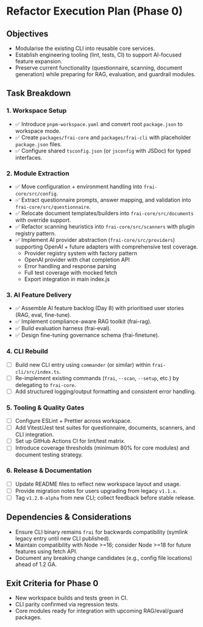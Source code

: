 # Refactor Execution Plan (Phase 0)

## Objectives
- Modularise the existing CLI into reusable core services.
- Establish engineering tooling (lint, tests, CI) to support AI-focused feature expansion.
- Preserve current functionality (questionnaire, scanning, document generation) while preparing for RAG, evaluation, and guardrail modules.

## Task Breakdown

### 1. Workspace Setup
- ✅ Introduce `pnpm-workspace.yaml` and convert root `package.json` to workspace mode.
- ✅ Create `packages/frai-core` and `packages/frai-cli` with placeholder `package.json` files.
- ✅ Configure shared `tsconfig.json` (or `jsconfig` with JSDoc) for typed interfaces.

### 2. Module Extraction
- ✅ Move configuration + environment handling into `frai-core/src/config`.
- ✅ Extract questionnaire prompts, answer mapping, and validation into `frai-core/src/questionnaire`.
- ✅ Relocate document templates/builders into `frai-core/src/documents` with override support.
- ✅ Refactor scanning heuristics into `frai-core/src/scanners` with plugin registry pattern.
- ✅ Implement AI provider abstraction (`frai-core/src/providers`) supporting OpenAI + future adapters with comprehensive test coverage.
  - Provider registry system with factory pattern
  - OpenAI provider with chat completion API
  - Error handling and response parsing
  - Full test coverage with mocked fetch
  - Export integration in main index.js

### 3. AI Feature Delivery
- ✅ Assemble AI feature backlog (Day 8) with prioritised user stories (RAG, eval, fine-tune).
- ✅ Implement compliance-aware RAG toolkit (frai-rag).
- ✅ Build evaluation harness (frai-eval).
- ✅ Design fine-tuning governance schema (frai-finetune).

### 4. CLI Rebuild
- [ ] Build new CLI entry using `commander` (or similar) within `frai-cli/src/index.ts`.
- [ ] Re-implement existing commands (`frai`, `--scan`, `--setup`, etc.) by delegating to `frai-core`.
- [ ] Add structured logging/output formatting and consistent error handling.

### 5. Tooling & Quality Gates
- [ ] Configure ESLint + Prettier across workspace.
- [ ] Add Vitest/Jest test suites for questionnaire, documents, scanners, and CLI integration.
- [ ] Set up GitHub Actions CI for lint/test matrix.
- [ ] Introduce coverage thresholds (minimum 80% for core modules) and document testing strategy.

### 6. Release & Documentation
- [ ] Update README files to reflect new workspace layout and usage.
- [ ] Provide migration notes for users upgrading from legacy `v1.1.x`.
- [ ] Tag `v1.2.0-alpha` from new CLI; collect feedback before stable release.

## Dependencies & Considerations
- Ensure CLI binary remains `frai` for backwards compatibility (symlink legacy entry until new CLI published).
- Maintain compatibility with Node >=16; consider Node >=18 for future features using fetch API.
- Document any breaking change candidates (e.g., config file locations) ahead of 1.2 GA.

## Exit Criteria for Phase 0
- New workspace builds and tests green in CI.
- CLI parity confirmed via regression tests.
- Core modules ready for integration with upcoming RAG/eval/guard packages.
